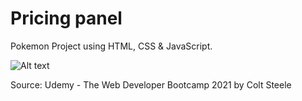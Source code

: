 # Pricing panel

Pokemon Project using HTML, CSS & JavaScript.

![Alt text](/Pokemon.jpg "Pokemon")

Source: Udemy - The Web Developer Bootcamp 2021 by Colt Steele

